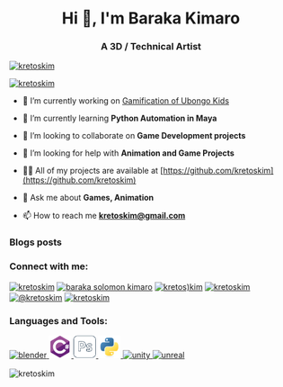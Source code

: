 <h1 align="center">Hi 👋, I'm Baraka Kimaro</h1>
<h3 align="center">A 3D / Technical Artist</h3>

<p align="left"> <a href="https://github.com/ryo-ma/github-profile-trophy"><img src="https://github-profile-trophy.vercel.app/?username=kretoskim" alt="kretoskim" /></a> </p>

<p align="left"> <a href="https://twitter.com/kretoskim" target="blank"><img src="https://img.shields.io/twitter/follow/kretoskim?logo=twitter&style=for-the-badge" alt="kretoskim" /></a> </p>

- 🔭 I’m currently working on [Gamification of Ubongo Kids](https://github.com/ACoastGame/A-Tale-of-Tanzania)

- 🌱 I’m currently learning **Python Automation in Maya**

- 👯 I’m looking to collaborate on **Game Development projects**

- 🤝 I’m looking for help with **Animation and Game Projects**

- 👨‍💻 All of my projects are available at [https://github.com/kretoskim](https://github.com/kretoskim)

- 💬 Ask me about **Games, Animation**

- 📫 How to reach me **kretoskim@gmail.com**

### Blogs posts
<!-- BLOG-POST-LIST:START -->
<!-- BLOG-POST-LIST:END -->

<h3 align="left">Connect with me:</h3>
<p align="left">
<a href="https://twitter.com/kretoskim" target="blank"><img align="center" src="https://raw.githubusercontent.com/rahuldkjain/github-profile-readme-generator/master/src/images/icons/Social/twitter.svg" alt="kretoskim" height="30" width="40" /></a>
<a href="https://linkedin.com/in/baraka solomon kimaro" target="blank"><img align="center" src="https://raw.githubusercontent.com/rahuldkjain/github-profile-readme-generator/master/src/images/icons/Social/linked-in-alt.svg" alt="baraka solomon kimaro" height="30" width="40" /></a>
<a href="https://instagram.com/kretos)kim" target="blank"><img align="center" src="https://raw.githubusercontent.com/rahuldkjain/github-profile-readme-generator/master/src/images/icons/Social/instagram.svg" alt="kretos)kim" height="30" width="40" /></a>
<a href="https://www.behance.net/kretoskim" target="blank"><img align="center" src="https://raw.githubusercontent.com/rahuldkjain/github-profile-readme-generator/master/src/images/icons/Social/behance.svg" alt="kretoskim" height="30" width="40" /></a>
<a href="https://medium.com/@kretoskim" target="blank"><img align="center" src="https://raw.githubusercontent.com/rahuldkjain/github-profile-readme-generator/master/src/images/icons/Social/medium.svg" alt="@kretoskim" height="30" width="40" /></a>
<a href="https://discord.gg/kretoskim" target="blank"><img align="center" src="https://raw.githubusercontent.com/rahuldkjain/github-profile-readme-generator/master/src/images/icons/Social/discord.svg" alt="kretoskim" height="30" width="40" /></a>
</p>

<h3 align="left">Languages and Tools:</h3>
<p align="left"> <a href="https://www.blender.org/" target="_blank" rel="noreferrer"> <img src="https://download.blender.org/branding/community/blender_community_badge_white.svg" alt="blender" width="40" height="40"/> </a> <a href="https://www.w3schools.com/cs/" target="_blank" rel="noreferrer"> <img src="https://raw.githubusercontent.com/devicons/devicon/master/icons/csharp/csharp-original.svg" alt="csharp" width="40" height="40"/> </a> <a href="https://www.photoshop.com/en" target="_blank" rel="noreferrer"> <img src="https://raw.githubusercontent.com/devicons/devicon/master/icons/photoshop/photoshop-line.svg" alt="photoshop" width="40" height="40"/> </a> <a href="https://www.python.org" target="_blank" rel="noreferrer"> <img src="https://raw.githubusercontent.com/devicons/devicon/master/icons/python/python-original.svg" alt="python" width="40" height="40"/> </a> <a href="https://unity.com/" target="_blank" rel="noreferrer"> <img src="https://www.vectorlogo.zone/logos/unity3d/unity3d-icon.svg" alt="unity" width="40" height="40"/> </a> <a href="https://unrealengine.com/" target="_blank" rel="noreferrer"> <img src="https://raw.githubusercontent.com/kenangundogan/fontisto/036b7eca71aab1bef8e6a0518f7329f13ed62f6b/icons/svg/brand/unreal-engine.svg" alt="unreal" width="40" height="40"/> </a> </p>

<p><img align="center" src="https://github-readme-stats.vercel.app/api/top-langs?username=kretoskim&show_icons=true&locale=en&layout=compact" alt="kretoskim" /></p>
